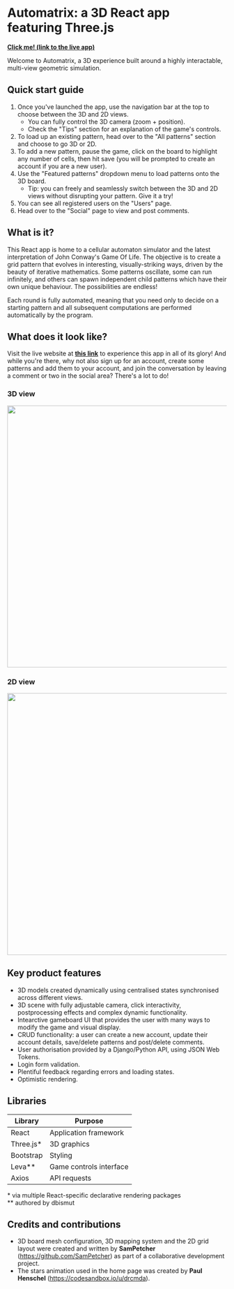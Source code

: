 # Automatrix: a 3D React app featuring Three.js</span>

**[Click me! (link to the live app)](https://3782291211.github.io/3D-geometric-sim/)** 

Welcome to Automatrix, a 3D experience built around a highly interactable, multi-view geometric simulation.

## Quick start guide
1. Once you've launched the app, use the navigation bar at the top to choose between the 3D and 2D views.
    - You can fully control the 3D camera (zoom + position).
    - Check the "Tips" section for an explanation of the game's controls.
2. To load up an existing pattern, head over to the "All patterns" section and choose to go 3D or 2D.
3. To add a new pattern, pause the game, click on the board to highlight any number of cells, then hit save (you will be prompted to create an account if you are a new user).
4. Use the "Featured patterns" dropdown menu to load patterns onto the 3D board.
    - Tip: you can freely and seamlessly switch between the 3D and 2D views without disrupting your pattern. Give it a try!
5. You can see all registered users on the "Users" page.
6. Head over to the "Social" page to view and post comments.

## What is it?
This React app is home to a cellular automaton simulator and the latest interpretation of John Conway's Game Of Life. The objective is to create a grid pattern that evolves in interesting, visually-striking ways, driven by the beauty of iterative mathematics. Some patterns oscillate, some can run infinitely, and others can spawn independent child patterns which have their own unique behaviour. The possibilities are endless!

Each round is fully automated, meaning that you need only to decide on a starting pattern and all subsequent computations are performed automatically by the program.

## What does it look like?
Visit the live website at **[this link](https://3782291211.github.io/3D-geometric-sim/)** to experience this app in all of its glory! And while you're there, why not also sign up for an account, create some patterns and add them to your account, and join the conversation by leaving a comment or two in the social area? There's a lot to do!

### 3D view
<img width=600 src="https://github.com/3782291211/3D-geometric-sim/blob/main/3d.gif?raw=true">

### 2D view

<img width=600 src="https://github.com/3782291211/3D-geometric-sim/blob/main/2d.gif?raw=true">

## Key product features
- 3D models created dynamically using centralised states synchronised across different views.
- 3D scene with fully adjustable camera, click interactivity, postprocessing effects and complex dynamic functionality.
- Intearctive gameboard UI that provides the user with many ways to modify the game and visual display.
- CRUD functionality: a user can create a new account, update their account details, save/delete patterns and post/delete comments.
- User authorisation provided by a Django/Python API, using JSON Web Tokens.
- Login form validation.
- Plentiful feedback regarding errors and loading states.
- Optimistic rendering.

## Libraries
Library | Purpose
--- | ---
React | Application framework
Three.js* | 3D graphics
Bootstrap | Styling
Leva** | Game controls interface
Axios | API requests

\* via multiple React-specific declarative rendering packages <br>
\** authored by dbismut

## Credits and contributions
- 3D board mesh configuration, 3D mapping system and the 2D grid layout were created and written by **SamPetcher** (https://github.com/SamPetcher) as part of a collaborative development project.
- The stars animation used in the home page was created by **Paul Henschel** (https://codesandbox.io/u/drcmda).


